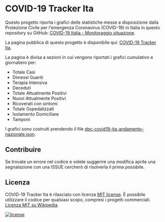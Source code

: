 # COVID-19 Tracker Ita

Questo progetto riporta i grafici delle statistiche messe a disposizione dalla Protezione Civile per l'emergenza Coronavirus (COVID-19) in Italia in questo repository su GitHub: [COVID-19 Italia - Monitoraggio situazione](https://github.com/pcm-dpc/COVID-19).

La pagina pubblica di questo progetto è disponibile qui: [COVID-19 Tracker Ita](https://polilluminato.github.io/covid19trackerita/).

La pagina è divisa a sezioni in cui vengono riportati i grafici cumulativo e giornaliero per:

 - Totale Casi
 - Dimessi Guariti
 - Terapia Intensiva
 - Deceduti
 - Totale Attualmente Positivi
 - Nuovi Attualmente Positivi
 - Ricoverati con sintomi
 - Totale Ospedalizzati
 - Isolamento Domiciliare
 - Tamponi

I grafici sono costruiti prendendo il file [dpc-covid19-ita-andamento-nazionale.json](https://github.com/pcm-dpc/COVID-19/blob/master/dati-json/dpc-covid19-ita-andamento-nazionale.json).

## Contribuire

Se trovate un errore nel codice e volete suggerire una modifica aprite una segnalazione con una ISSUE cercherò di risolverla il prima possibile.

## Licenza

COVID-19 Tracker Ita è rilasciato con licenza [MIT license](LICENSE.md). 
È possibile utilizzare il codice per qualsiasi scopo, compresi i progetti commerciali. 
[Licenza MIT su Wikipedia](https://it.wikipedia.org/wiki/Licenza_MIT).

[![license](https://img.shields.io/badge/License-MIT-yellow.svg)](https://opensource.org/licenses/MIT)